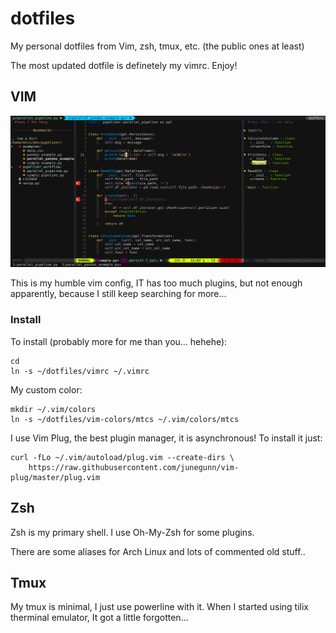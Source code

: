 # dotfiles

My personal dotfiles from Vim, zsh, tmux, etc. (the public ones at least) 

The most updated dotfile is definetely my vimrc. Enjoy!

## VIM

![My pretty Vim](https://github.com/mtcs/dotfiles/raw/master/imgs/vim.png "My pretty Vim")

This is my humble vim config, IT has too much plugins, but not enough apparently, because I still keep searching for more...

### Install

To install (probably more for me than you... hehehe):

```
cd
ln -s ~/dotfiles/vimrc ~/.vimrc
```

My custom color:

```
mkdir ~/.vim/colors
ln -s ~/dotfiles/vim-colors/mtcs ~/.vim/colors/mtcs
```

I use Vim Plug, the best plugin manager, it is asynchronous! To install it just:

```
curl -fLo ~/.vim/autoload/plug.vim --create-dirs \
    https://raw.githubusercontent.com/junegunn/vim-plug/master/plug.vim
```

## Zsh

Zsh is my primary shell. I use Oh-My-Zsh for some plugins.

There are some aliases for Arch Linux and lots of commented old stuff..

## Tmux

My tmux is minimal, I just use powerline with it. When I started using tilix therminal emulator, It got a little forgotten...

